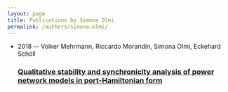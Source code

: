 ```yaml
---
layout: page
title: Publications by Simona Olmi
permalink: /authors/simona-olmi/
---
```


<ul class="post-list">
<li><span class='post-meta'>2018 -- Volker Mehrmann, Riccardo Morandin, Simona Olmi, Eckehard Schöll</span><h3><a class='post-link' href='../../qualitative-stability-and-synchronicity-analysis-of-power-network-models-in-port-hamiltonian-form'>Qualitative stability and synchronicity analysis of power network models in port-Hamiltonian form</a></h3></li>

</ul>
